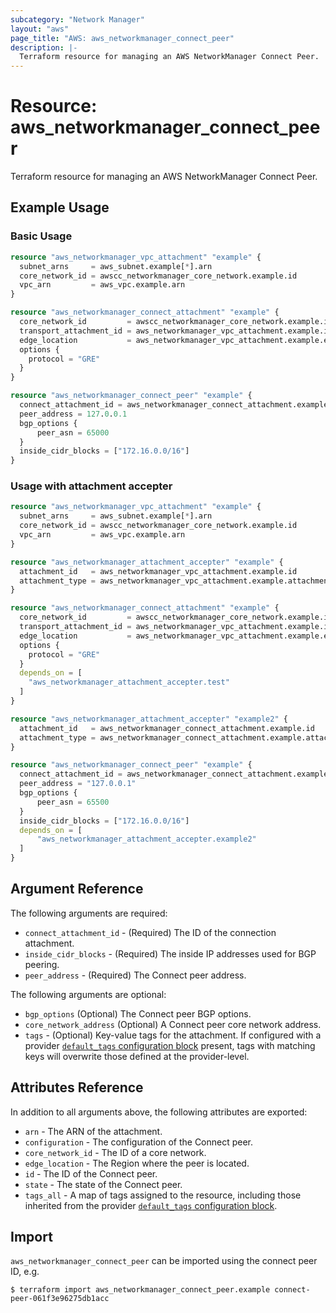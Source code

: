 ```yaml
---
subcategory: "Network Manager"
layout: "aws"
page_title: "AWS: aws_networkmanager_connect_peer"
description: |-
  Terraform resource for managing an AWS NetworkManager Connect Peer.
---
```


# Resource: aws_networkmanager_connect_peer

Terraform resource for managing an AWS NetworkManager Connect Peer.

## Example Usage

### Basic Usage

```terraform
resource "aws_networkmanager_vpc_attachment" "example" {
  subnet_arns     = aws_subnet.example[*].arn
  core_network_id = awscc_networkmanager_core_network.example.id
  vpc_arn         = aws_vpc.example.arn
}

resource "aws_networkmanager_connect_attachment" "example" {
  core_network_id         = awscc_networkmanager_core_network.example.id
  transport_attachment_id = aws_networkmanager_vpc_attachment.example.id
  edge_location           = aws_networkmanager_vpc_attachment.example.edge_location
  options {
    protocol = "GRE"
  }
}

resource "aws_networkmanager_connect_peer" "example" {
  connect_attachment_id = aws_networkmanager_connect_attachment.example.id
  peer_address = 127.0.0.1
  bgp_options {
	  peer_asn = 65000
  }
  inside_cidr_blocks = ["172.16.0.0/16"]
}
```

### Usage with attachment accepter

```terraform
resource "aws_networkmanager_vpc_attachment" "example" {
  subnet_arns     = aws_subnet.example[*].arn
  core_network_id = awscc_networkmanager_core_network.example.id
  vpc_arn         = aws_vpc.example.arn
}

resource "aws_networkmanager_attachment_accepter" "example" {
  attachment_id   = aws_networkmanager_vpc_attachment.example.id
  attachment_type = aws_networkmanager_vpc_attachment.example.attachment_type
}

resource "aws_networkmanager_connect_attachment" "example" {
  core_network_id         = awscc_networkmanager_core_network.example.id
  transport_attachment_id = aws_networkmanager_vpc_attachment.example.id
  edge_location           = aws_networkmanager_vpc_attachment.example.edge_location
  options {
    protocol = "GRE"
  }
  depends_on = [
    "aws_networkmanager_attachment_accepter.test"
  ]
}

resource "aws_networkmanager_attachment_accepter" "example2" {
  attachment_id   = aws_networkmanager_connect_attachment.example.id
  attachment_type = aws_networkmanager_connect_attachment.example.attachment_type
}

resource "aws_networkmanager_connect_peer" "example" {
  connect_attachment_id = aws_networkmanager_connect_attachment.example.id
  peer_address = "127.0.0.1"
  bgp_options {
	  peer_asn = 65500
  }
  inside_cidr_blocks = ["172.16.0.0/16"]
  depends_on = [
	  "aws_networkmanager_attachment_accepter.example2"
  ]
}
```

## Argument Reference

The following arguments are required:

- `connect_attachment_id` - (Required) The ID of the connection attachment.
- `inside_cidr_blocks` - (Required) The inside IP addresses used for BGP peering.
- `peer_address` - (Required) The Connect peer address.

The following arguments are optional:

- `bgp_options` (Optional) The Connect peer BGP options.
- `core_network_address` (Optional) A Connect peer core network address.
- `tags` - (Optional) Key-value tags for the attachment. If configured with a provider [`default_tags` configuration block](https://registry.terraform.io/providers/hashicorp/aws/latest/docs#default_tags-configuration-block) present, tags with matching keys will overwrite those defined at the provider-level.

## Attributes Reference

In addition to all arguments above, the following attributes are exported:

- `arn` - The ARN of the attachment.
- `configuration` - The configuration of the Connect peer.
- `core_network_id` - The ID of a core network.
- `edge_location` - The Region where the peer is located.
- `id` - The ID of the Connect peer.
- `state` - The state of the Connect peer.
- `tags_all` - A map of tags assigned to the resource, including those inherited from the provider [`default_tags` configuration block](https://registry.terraform.io/providers/hashicorp/aws/latest/docs#default_tags-configuration-block).

## Import

`aws_networkmanager_connect_peer` can be imported using the connect peer ID, e.g.

```
$ terraform import aws_networkmanager_connect_peer.example connect-peer-061f3e96275db1acc
```
